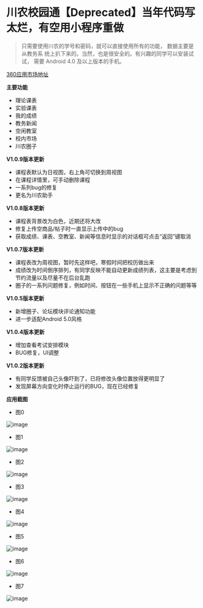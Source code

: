 # 川农校园通【Deprecated】当年代码写太烂，有空用小程序重做
> 只需要使用川农的学号和密码，就可以直接使用所有的功能，
> 数据主要是从教务系 统上扒下来的。当然，也是很安全的。有兴趣的同学可以安装试试，
> 需要 Android 4.0 及以上版本的手机。

[360应用市场地址][1]


**主要功能**

* 理论课表
* 实验课表
* 我的成绩
* 教务新闻
* 空闲教室
* 校内市场
* 川农圈子

**V1.0.9版本更新**

* 课程表默认为日视图，右上角可切换到周视图
* 在课程详情里，可手动删除课程
* 一系列bug的修复
* 更名为川农助手

**V1.0.8版本更新**

* 课程表背景改为白色，近期还将大改
* 修复上传空商品/帖子时一直显示上传中的bug
* 获取成绩、课表、空教室、新闻等信息时显示的对话框可点击“返回”键取消

**V1.0.7版本更新**

* 课程表改为周视图，暂时先这样吧，寒假时间把校历做出来
* 成绩改为时间倒序排列，有同学反映不能自动更新成绩列表，这主要是考虑到节约流量以及尽量不在后台乱跑
* 圈子的一系列问题修复，例如时间、按钮在一些手机上显示不正确的问题等等

**V1.0.5版本更新**

* 新增圈子、论坛模块评论通知功能
* 进一步适配Android 5.0风格

**V1.0.4版本更新**

* 增加查看考试安排模块
* BUG修复，UI调整

**V1.0.2版本更新**

* 有同学反馈被自己头像吓到了，已将修改头像位置放得更明显了
* 发现屏幕方向变化时停止运行的BUG，现在已经修复

**应用截图**

* 图0

 ![image](https://github.com/WinsonTse/SicauHelper/raw/master/Screenshots/img0.png)
* 图1

 ![image](https://github.com/WinsonTse/SicauHelper/raw/master/Screenshots/img1.png)
* 图2

 ![image](https://github.com/WinsonTse/SicauHelper/raw/master/Screenshots/img2.png)
* 图3

 ![image](https://github.com/WinsonTse/SicauHelper/raw/master/Screenshots/img3.png)
* 图4

 ![image](https://github.com/WinsonTse/SicauHelper/raw/master/Screenshots/img4.png)
* 图5

 ![image](https://github.com/WinsonTse/SicauHelper/raw/master/Screenshots/img5.png)
* 图6

 ![image](https://github.com/WinsonTse/SicauHelper/raw/master/Screenshots/img6.png)
* 图7

 ![image](https://github.com/WinsonTse/SicauHelper/raw/master/Screenshots/img7.png)
 
  [1]: http://zhushou.360.cn/detail/index/soft_id/2395455?recrefer=SE_D_%E5%B7%9D%E5%86%9C
  
